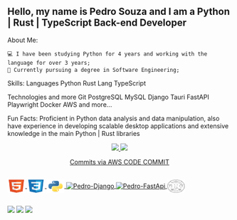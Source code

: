 ## Hello, my name is Pedro Souza and I am a Python | Rust | TypeScript Back-end Developer
About Me:

    💻 I have been studying Python for 4 years and working with the language for over 3 years;
    📖 Currently pursuing a degree in Software Engineering;

Skills:
Languages
    Python
    Rust Lang
    TypeScript

Technologies and more
    Git
    PostgreSQL
    MySQL
    Django
    Tauri
    FastAPI
    Playwright
    Docker
    AWS and more...

Fun Facts: Proficient in Python data analysis and data manipulation, also have experience in developing scalable desktop applications and extensive knowledge in the main Python | Rust libraries
<div align="center">
  <a href="https://github.com/pedro1840">
  <img height="180em" src="https://github-readme-stats.vercel.app/api?username=pedro1840&show_icons=true&theme=dracula&include_all_commits=true&count_private=true"/>
  <img height="180em" src="https://github-readme-stats.vercel.app/api/top-langs/?username=pedro1840&layout=compact&langs_count=7&theme=dracula"/>
</div>
<p align="center">Commits via AWS CODE COMMIT</p>
<div style="display: inline_block"><br>
  <img align="center" alt="Pedro-HTML" height="30" width="40" src="https://raw.githubusercontent.com/devicons/devicon/master/icons/html5/html5-original.svg">
  <img align="center" alt="Pedro-CSS" height="30" width="40" src="https://raw.githubusercontent.com/devicons/devicon/master/icons/css3/css3-original.svg">
  <img align="center" alt="Pedro-Python" height="30" width="40" src="https://raw.githubusercontent.com/devicons/devicon/master/icons/python/python-original.svg">
  <img align="center" alt="Pedro-Django" height="30" width="40" src="https://cdn.jsdelivr.net/gh/devicons/devicon/icons/django/django-plain.svg">
  <img align="center" alt="Pedro-FastApi" height="30" width="40" src="https://cdn.jsdelivr.net/gh/devicons/devicon/icons/fastapi/fastapi-original.svg">
  <img align="center" alt="Pedro-Rust" height="30" width="40" src="https://raw.githubusercontent.com/devicons/devicon/6910f0503efdd315c8f9b858234310c06e04d9c0/icons/rust/rust-line.svg">
</div>
</div>

   ##
<div> 
<div> 
  <a href="https://www.instagram.com/pedro_sou18/" target="_blank"><img src="https://img.shields.io/badge/-Instagram-%23E4405F?style=for-the-badge&logo=instagram&logoColor=white" target="_blank"></a>
  <a href = "mailto:pedrocontato1840@gmail.com"><img src="https://img.shields.io/badge/-Gmail-%23333?style=for-the-badge&logo=gmail&logoColor=white" target="_blank"></a>
  <a href="https://www.linkedin.com/in/pedro-souza-3966aa22b/" target="_blank"><img src="https://img.shields.io/badge/-LinkedIn-%230077B5?style=for-the-badge&logo=linkedin&logoColor=white" target="_blank"></a>
</div>

